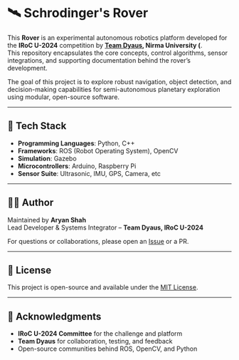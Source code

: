 # 🛰️ Schrodinger's Rover

This **Rover** is an experimental autonomous robotics platform developed for the **IRoC U-2024** competition by **[Team Dyaus](https://www.teamdyaus.space/), Nirma University (**.  
This repository encapsulates the core concepts, control algorithms, sensor integrations, and supporting documentation behind the rover’s development.

The goal of this project is to explore robust navigation, object detection, and decision-making capabilities for semi-autonomous planetary exploration using modular, open-source software.

---

## 🔧 Tech Stack

- **Programming Languages**: Python, C++
- **Frameworks**: ROS (Robot Operating System), OpenCV
- **Simulation**: Gazebo
- **Microcontrollers**: Arduino, Raspberry Pi
- **Sensor Suite**: Ultrasonic, IMU, GPS, Camera, etc

---

## 👨‍💻 Author

Maintained by **Aryan Shah**  
Lead Developer & Systems Integrator – **Team Dyaus, IRoC U-2024**

For questions or collaborations, please open an [Issue](https://github.com/aryanshah2024/schrodingers-rover/issues) or a PR.

---

## 🪪 License

This project is open-source and available under the [MIT License](LICENSE).

---

## 🌌 Acknowledgments

- **IRoC U-2024 Committee** for the challenge and platform  
- **Team Dyaus** for collaboration, testing, and feedback  
- Open-source communities behind ROS, OpenCV, and Python
